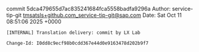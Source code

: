 commit 5dca479655d7ac835241684fca5558badfa9296a
Author: service-tip-git <tmsatsls+github.com_service-tip-git@sap.com>
Date:   Sat Oct 11 08:51:06 2025 +0000

    [INTERNAL] Translation delivery: commit by LX Lab
    
    Change-Id: I0dd8c9ecf98b0cdd367e44d0e9163478d202b9f7
